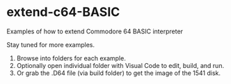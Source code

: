 # extend-c64-BASIC
Examples of how to extend Commodore 64 BASIC interpreter

Stay tuned for more examples.

1. Browse into folders for each example. 
2. Optionally open individual folder with Visual Code to edit, build, and run.
3. Or grab the .D64 file (via build folder) to get the image of the 1541 disk.
